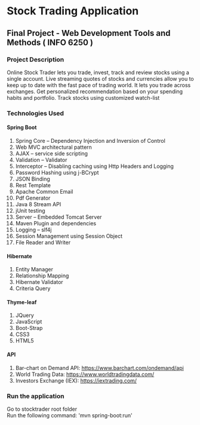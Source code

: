 # Stock Trading Application <br/>
 ## Final Project - Web Development Tools and Methods ( INFO 6250 ) <br/>
### Project Description
Online Stock Trader lets you trade, invest, track and review stocks using a single account. 
Live streaming quotes of stocks and currencies allow you to keep up to date with the fast 
pace of trading world. It lets you trade across exchanges. Get personalized recommendation 
based on your spending habits and portfolio. Track stocks using customized watch-list 

### Technologies Used
#### Spring Boot
1. Spring Core – Dependency Injection and Inversion of Control
2. Web MVC architectural pattern
3. AJAX – service side scripting
4. Validation – Validator
5. Interceptor – Disabling caching using Http Headers and Logging
6. Password Hashing using j-BCrypt
7. JSON Binding
8. Rest Template
9. Apache Common Email
10. Pdf Generator
11. Java 8 Stream API
12. jUnit testing
13. Server – Embedded Tomcat Server
14. Maven Plugin and dependencies
15. Logging – slf4j
16. Session Management using Session Object
17. File Reader and Writer
#### Hibernate
1. Entity Manager
2. Relationship Mapping
3. Hibernate Validator
4. Criteria Query
#### Thyme-leaf
1. JQuery
2. JavaScript
3. Boot-Strap
4. CSS3
5. HTML5
#### API
1. Bar-chart on Demand API: https://www.barchart.com/ondemand/api
2. World Trading Data: https://www.worldtradingdata.com/
3. Investors Exchange (IEX): https://iextrading.com/

### Run the application 
Go to stocktrader root folder  
Run the following command: 'mvn spring-boot:run'
